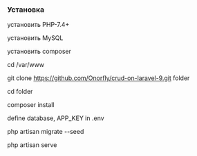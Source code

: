 ### Установка

установить PHP-7.4+

установить MySQL

установить composer

cd /var/www

git clone https://github.com/Onorfly/crud-on-laravel-9.git folder

cd folder

composer install 

define database, APP_KEY in .env

php artisan migrate --seed

php artisan serve

